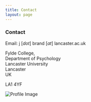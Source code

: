 ```yaml
---
title: Contact
layout: page
---
```


### Contact

Email: j [_dot_] brand [_at_] lancaster.ac.uk

Fylde College,  
Department of Psychology  
Lancaster University  
Lancaster  
UK

LA1 4YF

![Profile Image](https://jamesbrandscience.github.io/assets/arrival_bouba_kiki.JPG)
